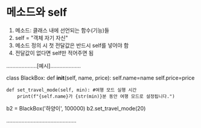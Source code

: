 # 메소드와 self

1. 메소드: 클래스 내에 선언되는 함수(기능)들
2. self = "객체 자기 자신"
3. 메소드 정의 시 첫 전달값은 반드시 self를 넣어야 함
4. 전달값이 없다면 self만 적어주면 됨


....................[예시]....................

class BlackBox:
    def __init__(self, name, price):
        self.name=name
        self.price=price
        
    def set_travel_mode(self, min): #여행 모드 실행 시간
        print(f"{self.name}가 {str(min)}분 동안 여행 모드로 설정됩니다.")

b2 = BlackBox('하양이', 100000)
b2.set_travel_mode(20)

..............................................        
